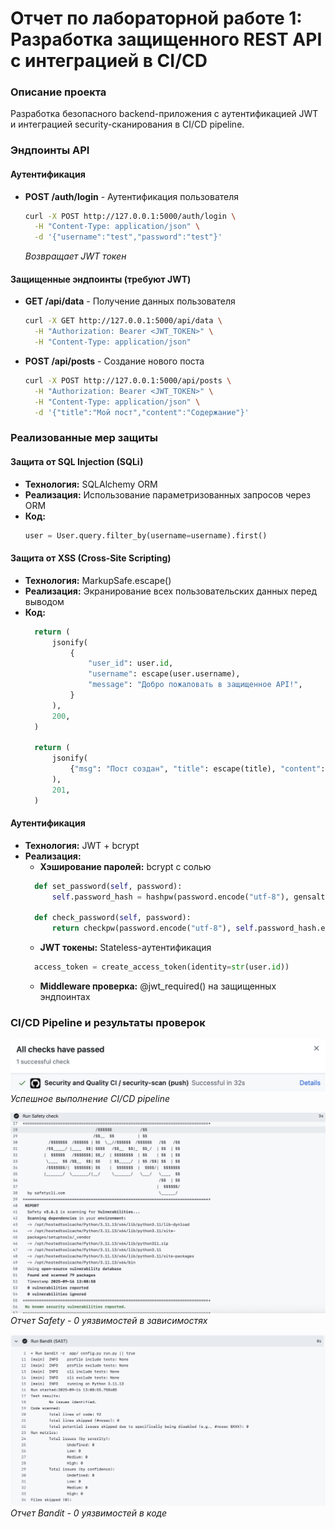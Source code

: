 # Отчет по лабораторной работе 1: Разработка защищенного REST API с интеграцией в CI/CD

### Описание проекта
Разработка безопасного backend-приложения с аутентификацией JWT и интеграцией security-сканирования в CI/CD pipeline.

### Эндпоинты API

#### Аутентификация
- **POST /auth/login** - Аутентификация пользователя
  ```bash
  curl -X POST http://127.0.0.1:5000/auth/login \
    -H "Content-Type: application/json" \
    -d '{"username":"test","password":"test"}'
  ```
  *Возвращает JWT токен*

#### Защищенные эндпоинты (требуют JWT)
- **GET /api/data** - Получение данных пользователя
  ```bash
  curl -X GET http://127.0.0.1:5000/api/data \
    -H "Authorization: Bearer <JWT_TOKEN>" \
    -H "Content-Type: application/json" 
  ```

- **POST /api/posts** - Создание нового поста
  ```bash
  curl -X POST http://127.0.0.1:5000/api/posts \
    -H "Authorization: Bearer <JWT_TOKEN>" \
    -H "Content-Type: application/json" \
    -d '{"title":"Мой пост","content":"Содержание"}'
  ```

### Реализованные мер защиты

#### Защита от SQL Injection (SQLi)
- **Технология:** SQLAlchemy ORM
- **Реализация:** Использование параметризованных запросов через ORM
- **Код:**
  ```python
  user = User.query.filter_by(username=username).first()
  ```

#### Защита от XSS (Cross-Site Scripting)
- **Технология:** MarkupSafe.escape()
- **Реализация:** Экранирование всех пользовательских данных перед выводом
- **Код:**
  ```python
    return (
        jsonify(
            {
                "user_id": user.id,
                "username": escape(user.username),
                "message": "Добро пожаловать в защищенное API!",
            }
        ),
        200,
    )
  
    return (
        jsonify(
            {"msg": "Пост создан", "title": escape(title), "content": escape(content)}
        ),
        201,
    )
  ```

#### Аутентификация
- **Технология:** JWT + bcrypt
- **Реализация:**
  - **Хэширование паролей:** bcrypt с солью
  ```python
    def set_password(self, password):
        self.password_hash = hashpw(password.encode("utf-8"), gensalt()).decode("utf-8")
  
    def check_password(self, password):
        return checkpw(password.encode("utf-8"), self.password_hash.encode("utf-8"))
  ```
  - **JWT токены:** Stateless-аутентификация
  ```python
    access_token = create_access_token(identity=str(user.id))
  ```
  - **Middleware проверка:** @jwt_required() на защищенных эндпоинтах

### CI/CD Pipeline и результаты проверок

![Скриншот успешного выполнения workflow](png/Workflow.png)
*Успешное выполнение CI/CD pipeline*

![Скриншот Safety report](png/Safety.png)
*Отчет Safety - 0 уязвимостей в зависимостях*

![Скриншот Bandit report](png/SAST.png)
*Отчет Bandit - 0 уязвимостей в коде*
